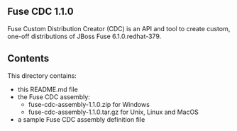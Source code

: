 Fuse CDC 1.1.0
--------------

Fuse Custom Distribution Creator (CDC) is an API and tool to create custom, one-off distributions of JBoss Fuse 6.1.0.redhat-379.

Contents
--------
This directory contains:
* this README.md file
* the Fuse CDC assembly:
  * fuse-cdc-assembly-1.1.0.zip for Windows
  * fuse-cdc-assembly-1.1.0.tar.gz for Unix, Linux and MacOS
* a sample Fuse CDC assembly definition file

